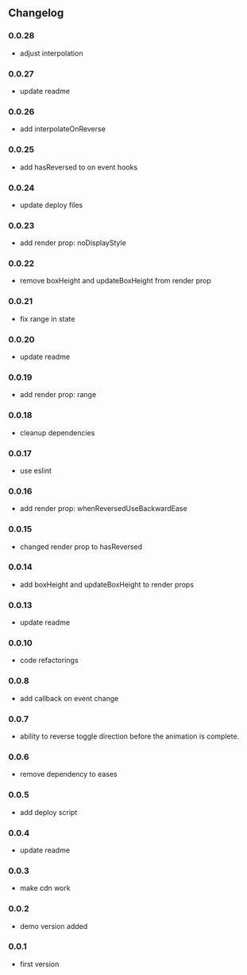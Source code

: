 ## Changelog

### 0.0.28
* adjust interpolation

### 0.0.27
* update readme

### 0.0.26
* add interpolateOnReverse

### 0.0.25
* add hasReversed to on event hooks

### 0.0.24
* update deploy files

### 0.0.23
* add render prop: noDisplayStyle

### 0.0.22
* remove boxHeight and updateBoxHeight from render prop

### 0.0.21
* fix range in state

### 0.0.20
* update readme

### 0.0.19
* add render prop: range

### 0.0.18
* cleanup dependencies

### 0.0.17
* use eslint

### 0.0.16
* add render prop: whenReversedUseBackwardEase

### 0.0.15
* changed render prop to hasReversed

### 0.0.14
* add boxHeight and updateBoxHeight to render props

### 0.0.13
* update readme

### 0.0.10
* code refactorings

### 0.0.8
* add callback on event change

### 0.0.7
* ability to reverse toggle direction before the animation is complete.

### 0.0.6
* remove dependency to eases

### 0.0.5
* add deploy script

### 0.0.4
* update readme

### 0.0.3
* make cdn work

### 0.0.2
* demo version added

### 0.0.1
* first version